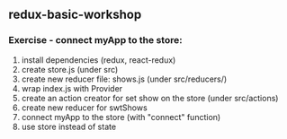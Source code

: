 ## redux-basic-workshop

### Exercise - connect myApp to the store:
1. install dependencies (redux, react-redux)
2. create store.js (under src)
3. create new reducer file: shows.js  (under src/reducers/)
4. wrap index.js with Provider
5. create an action creator for set show on the store (under src/actions)
6. create new reducer for swtShows
7. connect myApp to the store (with "connect" function)
8. use store instead of state
